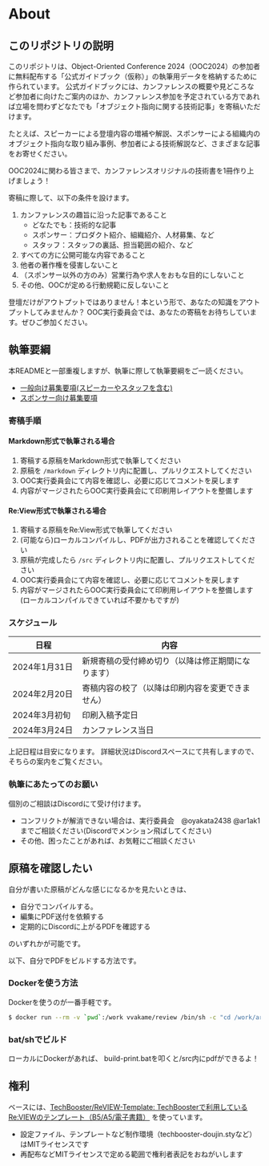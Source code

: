 # About

## このリポジトリの説明

このリポジトリは、Object-Oriented Conference 2024（OOC2024）の参加者に無料配布する「公式ガイドブック（仮称）」の執筆用データを格納するために作られています。
公式ガイドブックには、カンファレンスの概要や見どころなど参加者に向けたご案内のほか、カンファレンス参加を予定されている方であれば立場を問わずどなたでも「オブジェクト指向に関する技術記事」を寄稿いただけます。

たとえば、スピーカーによる登壇内容の増補や解説、スポンサーによる組織内のオブジェクト指向な取り組み事例、参加者による技術解説など、さまざまな記事をお寄せください。

OOC2024に関わる皆さまで、カンファレンスオリジナルの技術書を1冊作り上げましょう！

寄稿に際して、以下の条件を設けます。

1. カンファレンスの趣旨に沿った記事であること
    - どなたでも：技術的な記事
    - スポンサー：プロダクト紹介、組織紹介、人材募集、など
    - スタッフ：スタッフの裏話、担当範囲の紹介、など
3. すべての方に公開可能な内容であること
4. 他者の著作権を侵害しないこと
5. （スポンサー以外の方のみ）営業行為や求人をおもな目的にしないこと
6. その他、OOCが定める行動規範に反しないこと

登壇だけがアウトプットではありません！本という形で、あなたの知識をアウトプットしてみませんか？
OOC実行委員会では、あなたの寄稿をお待ちしています。ぜひご参加ください。

## 執筆要綱

本READMEと一部重複しますが、執筆に際して執筆要綱をご一読ください。

- [一般向け募集要項(スピーカーやスタッフを含む)](https://esa-pages.io/p/sharing/20260/posts/86/ea5cb758351fd3d32a4c.html)
- [スポンサー向け募集要項](https://esa-pages.io/p/sharing/20260/posts/91/b543c2a5dda510d3a93a.html)

### 寄稿手順

#### Markdown形式で執筆される場合

1. 寄稿する原稿をMarkdown形式で執筆してください
2. 原稿を `/markdown` ディレクトリ内に配置し、プルリクエストしてください
3. OOC実行委員会にて内容を確認し、必要に応じてコメントを戻します
4. 内容がマージされたらOOC実行委員会にて印刷用レイアウトを整備します

#### Re:View形式で執筆される場合

1. 寄稿する原稿をRe:View形式で執筆してください
2. (可能なら)ローカルコンパイルし、PDFが出力されることを確認してください
3. 原稿が完成したら `/src` ディレクトリ内に配置し、プルリクエストしてください
4. OOC実行委員会にて内容を確認し、必要に応じてコメントを戻します
5. 内容がマージされたらOOC実行委員会にて印刷用レイアウトを整備します(ローカルコンパイルできていれば不要かもですが)

### スケジュール

日程 | 内容
---|---
2024年1月31日　| 新規寄稿の受付締め切り（以降は修正期間になります）
2024年2月20日　| 寄稿内容の校了（以降は印刷内容を変更できません）
2024年3月初旬 | 印刷入稿予定日
2024年3月24日　| カンファレンス当日

上記日程は目安になります。
詳細状況はDiscordスペースにて共有しますので、そちらの案内をご覧ください。

### 執筆にあたってのお願い

個別のご相談はDiscordにて受け付けます。

- コンフリクトが解消できない場合は、実行委員会　@oyakata2438 @ar1ak1 までご相談ください(Discordでメンション飛ばしてください)
- その他、困ったことがあれば、お気軽にご相談ください


## 原稿を確認したい
自分が書いた原稿がどんな感じになるかを見たいときは、

* 自分でコンパイルする。
* 編集にPDF送付を依頼する
* 定期的にDiscordに上がるPDFを確認する

のいずれかが可能です。

以下、自分でPDFをビルドする方法です。

### Dockerを使う方法

Dockerを使うのが一番手軽です。

```sh
$ docker run --rm -v `pwd`:/work vvakame/review /bin/sh -c "cd /work/articles ; review-pdfmaker config.yml"
```

### bat/shでビルド
ローカルにDockerがあれば、
build-print.batを叩くと/src内にpdfができるよ！

## 権利

ベースには、[TechBooster/ReVIEW\-Template: TechBoosterで利用しているRe:VIEWのテンプレート（B5/A5/電子書籍）](https://github.com/TechBooster/ReVIEW-Template) を使っています。

* 設定ファイル、テンプレートなど制作環境（techbooster-doujin.styなど）はMITライセンスです
* 再配布などMITライセンスで定める範囲で権利者表記をおねがいします
